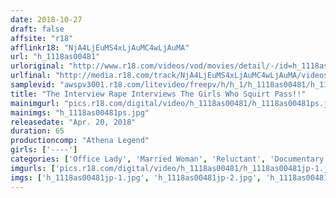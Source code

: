 ```yaml
---
date: 2018-10-27
draft: false
affsite: "r18"
afflinkr18: "NjA4LjEuMS4xLjAuMC4wLjAuMA"
url: "h_1118as00481"
urloriginal: "http://www.r18.com/videos/vod/movies/detail/-/id=h_1118as00481"
urlfinal: "http://media.r18.com/track/NjA4LjEuMS4xLjAuMC4wLjAuMA/videos/vod/movies/detail/-/id=h_1118as00481"
samplevid: "awspv3001.r18.com/litevideo/freepv/h/h_1/h_1118as00481/h_1118as00481_dmb_s.mp4"
title: "The Interview Rape Interviews The Girls Who Squirt Pass!!"
mainimgurl: "pics.r18.com/digital/video/h_1118as00481/h_1118as00481ps.jpg"
mainimgs: "h_1118as00481ps.jpg"
releasedate: "Apr. 20, 2018"
duration: 65
productioncomp: "Athena Legend"
girls: ['----']
categories: ['Office Lady', 'Married Woman', 'Reluctant', 'Documentary', 'Amateur']
imgurls: ['pics.r18.com/digital/video/h_1118as00481/h_1118as00481jp-1.jpg', 'pics.r18.com/digital/video/h_1118as00481/h_1118as00481jp-2.jpg', 'pics.r18.com/digital/video/h_1118as00481/h_1118as00481jp-3.jpg', 'pics.r18.com/digital/video/h_1118as00481/h_1118as00481jp-4.jpg', 'pics.r18.com/digital/video/h_1118as00481/h_1118as00481jp-5.jpg', 'pics.r18.com/digital/video/h_1118as00481/h_1118as00481jp-6.jpg', 'pics.r18.com/digital/video/h_1118as00481/h_1118as00481jp-7.jpg', 'pics.r18.com/digital/video/h_1118as00481/h_1118as00481jp-8.jpg', 'pics.r18.com/digital/video/h_1118as00481/h_1118as00481jp-9.jpg', 'pics.r18.com/digital/video/h_1118as00481/h_1118as00481jp-10.jpg', 'pics.r18.com/digital/video/h_1118as00481/h_1118as00481jp-11.jpg', 'pics.r18.com/digital/video/h_1118as00481/h_1118as00481jp-12.jpg', 'pics.r18.com/digital/video/h_1118as00481/h_1118as00481jp-13.jpg', 'pics.r18.com/digital/video/h_1118as00481/h_1118as00481jp-14.jpg', 'pics.r18.com/digital/video/h_1118as00481/h_1118as00481jp-15.jpg', 'pics.r18.com/digital/video/h_1118as00481/h_1118as00481jp-16.jpg', 'pics.r18.com/digital/video/h_1118as00481/h_1118as00481jp-17.jpg', 'pics.r18.com/digital/video/h_1118as00481/h_1118as00481jp-18.jpg', 'pics.r18.com/digital/video/h_1118as00481/h_1118as00481jp-19.jpg', 'pics.r18.com/digital/video/h_1118as00481/h_1118as00481jp-20.jpg']
imgs: ['h_1118as00481jp-1.jpg', 'h_1118as00481jp-2.jpg', 'h_1118as00481jp-3.jpg', 'h_1118as00481jp-4.jpg', 'h_1118as00481jp-5.jpg', 'h_1118as00481jp-6.jpg', 'h_1118as00481jp-7.jpg', 'h_1118as00481jp-8.jpg', 'h_1118as00481jp-9.jpg', 'h_1118as00481jp-10.jpg', 'h_1118as00481jp-11.jpg', 'h_1118as00481jp-12.jpg', 'h_1118as00481jp-13.jpg', 'h_1118as00481jp-14.jpg', 'h_1118as00481jp-15.jpg', 'h_1118as00481jp-16.jpg', 'h_1118as00481jp-17.jpg', 'h_1118as00481jp-18.jpg', 'h_1118as00481jp-19.jpg', 'h_1118as00481jp-20.jpg']
---
```

